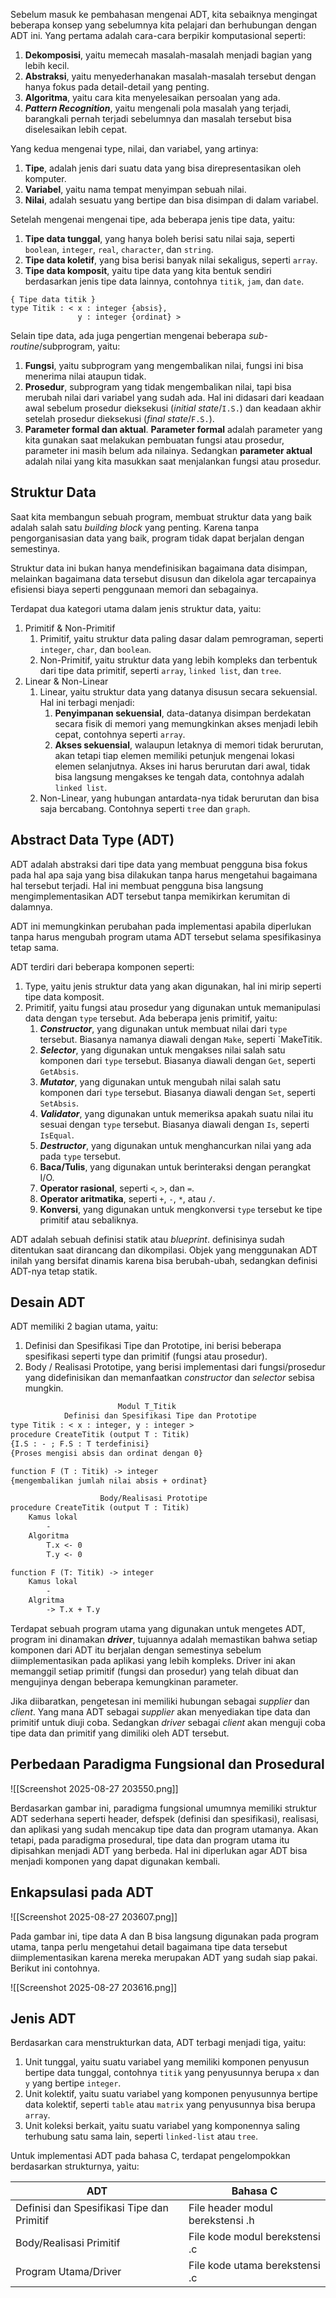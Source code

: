 Sebelum masuk ke pembahasan mengenai ADT, kita sebaiknya mengingat beberapa konsep yang sebelumnya kita pelajari dan berhubungan dengan ADT ini. Yang pertama adalah cara-cara berpikir komputasional seperti:
1. **Dekomposisi**, yaitu memecah masalah-masalah menjadi bagian yang lebih kecil.
2. **Abstraksi**, yaitu menyederhanakan masalah-masalah tersebut dengan hanya fokus pada detail-detail yang penting.
3. **Algoritma**, yaitu cara kita menyelesaikan persoalan yang ada.
4. ***Pattern Recognition***, yaitu mengenali pola masalah yang terjadi, barangkali pernah terjadi sebelumnya dan masalah tersebut bisa diselesaikan lebih cepat.

Yang kedua mengenai type, nilai, dan variabel, yang artinya:
1. **Tipe**, adalah jenis dari suatu data yang bisa direpresentasikan oleh komputer.
2. **Variabel**, yaitu nama tempat menyimpan sebuah nilai.
3. **Nilai**, adalah sesuatu yang bertipe dan bisa disimpan di dalam variabel.

Setelah mengenai mengenai tipe, ada beberapa jenis tipe data, yaitu:
1. **Tipe data tunggal**, yang hanya boleh berisi satu nilai saja, seperti `boolean`, `integer`, `real`, `character`, dan `string`.
2. **Tipe data koletif**, yang bisa berisi banyak nilai sekaligus, seperti `array`.
3. **Tipe data komposit**, yaitu tipe data yang kita bentuk sendiri berdasarkan jenis tipe data lainnya, contohnya `titik`, `jam`, dan `date`.
```pseudocode
{ Tipe data titik }
type Titik : < x : integer {absis},
			   y : integer {ordinat} >
```

Selain tipe data, ada juga pengertian mengenai beberapa *sub-routine*/subprogram, yaitu:
1. **Fungsi**, yaitu subprogram yang mengembalikan nilai, fungsi ini bisa menerima nilai ataupun tidak.
2. **Prosedur**, subprogram yang tidak mengembalikan nilai, tapi bisa merubah nilai dari variabel yang sudah ada. Hal ini didasari dari keadaan awal sebelum prosedur dieksekusi (*initial state*/`I.S.`) dan keadaan akhir setelah prosedur dieksekusi (*final state*/`F.S.`).
3. **Parameter formal dan aktual**. **Parameter formal** adalah parameter yang kita gunakan saat melakukan pembuatan fungsi atau prosedur, parameter ini masih belum ada nilainya. Sedangkan **parameter aktual** adalah nilai yang kita masukkan saat menjalankan fungsi atau prosedur.

## Struktur Data
Saat kita membangun sebuah program, membuat struktur data yang baik adalah salah satu *building block* yang penting. Karena tanpa pengorganisasian data yang baik, program tidak dapat berjalan dengan semestinya. 

Struktur data ini bukan hanya mendefinisikan bagaimana data disimpan, melainkan bagaimana data tersebut disusun dan dikelola agar tercapainya efisiensi biaya seperti penggunaan memori dan sebagainya.

Terdapat dua kategori utama dalam jenis struktur data, yaitu:
1. Primitif & Non-Primitif
	1. Primitif, yaitu struktur data paling dasar dalam pemrograman, seperti `integer`, `char`, dan `boolean`.
	2. Non-Primitif, yaitu struktur data yang lebih kompleks dan terbentuk dari tipe data primitif, seperti `array`, `linked list`, dan `tree`.
2. Linear & Non-Linear
	1. Linear, yaitu struktur data yang datanya disusun secara sekuensial. Hal ini terbagi menjadi:
		1. **Penyimpanan sekuensial**, data-datanya disimpan berdekatan secara fisik di memori yang memungkinkan akses menjadi lebih cepat, contohnya seperti `array`.
		2. **Akses sekuensial**, walaupun letaknya di memori tidak berurutan, akan tetapi tiap elemen memiliki petunjuk mengenai lokasi elemen selanjutnya. Akses ini harus berurutan dari awal, tidak bisa langsung mengakses ke tengah data, contohnya adalah `linked list`.
	2. Non-Linear, yang hubungan antardata-nya tidak berurutan dan bisa saja bercabang. Contohnya seperti `tree` dan `graph`.

## Abstract Data Type (ADT)
ADT adalah abstraksi dari tipe data yang membuat pengguna bisa fokus pada hal apa saja yang bisa dilakukan tanpa harus mengetahui bagaimana hal tersebut terjadi. Hal ini membuat pengguna bisa langsung mengimplementasikan ADT tersebut tanpa memikirkan kerumitan di dalamnya. 

ADT ini memungkinkan perubahan pada implementasi apabila diperlukan tanpa harus mengubah program utama ADT tersebut selama spesifikasinya tetap sama. 

ADT terdiri dari beberapa komponen seperti:
1. Type, yaitu jenis struktur data yang akan digunakan, hal ini mirip seperti tipe data komposit.
2. Primitif, yaitu fungsi atau prosedur yang digunakan untuk memanipulasi data dengan `type` tersebut. Ada beberapa jenis primitif, yaitu:
	1. ***Constructor***, yang digunakan untuk membuat nilai dari `type` tersebut. Biasanya namanya diawali dengan `Make`, seperti `MakeTitik.
	2. ***Selector***, yang digunakan untuk mengakses nilai salah satu komponen dari `type` tersebut. Biasanya diawali dengan `Get`, seperti `GetAbsis`.
	3. ***Mutator***, yang digunakan untuk mengubah nilai salah satu komponen dari `type` tersebut. Biasanya diawali dengan `Set`, seperti `SetAbsis`.
	4. ***Validator***, yang digunakan untuk memeriksa apakah suatu nilai itu sesuai dengan `type` tersebut. Biasanya diawali dengan `Is`, seperti `IsEqual`.
	5. ***Destructor***, yang digunakan untuk menghancurkan nilai yang ada pada `type` tersebut.
	6. **Baca/Tulis**, yang digunakan untuk berinteraksi dengan perangkat I/O.
	7. **Operator rasional**, seperti `<`, `>`, dan `=`.
	8. **Operator aritmatika**, seperti `+`, `-`, `*`, atau `/`.
	9. **Konversi**, yang digunakan untuk mengkonversi `type` tersebut ke tipe primitif atau sebaliknya.

ADT adalah sebuah definisi statik atau *blueprint*. definisinya sudah ditentukan saat dirancang dan dikompilasi. Objek yang menggunakan ADT inilah yang bersifat dinamis karena bisa berubah-ubah, sedangkan definisi ADT-nya tetap statik.

## Desain ADT
ADT memiliki 2 bagian utama, yaitu:
1. Definisi dan Spesifikasi Tipe dan Prototipe, ini berisi beberapa spesifikasi seperti type dan primitif (fungsi atau prosedur).
2. Body / Realisasi Prototipe, yang berisi implementasi dari fungsi/prosedur yang didefinisikan dan memanfaatkan *constructor* dan *selector* sebisa mungkin.
```latex
						Modul T_Titik
			Definisi dan Spesifikasi Tipe dan Prototipe
type Titik : < x : integer, y : integer >
procedure CreateTitik (output T : Titik)
{I.S : - ; F.S : T terdefinisi}
{Proses mengisi absis dan ordinat dengan 0}

function F (T : Titik) -> integer
{mengembalikan jumlah nilai absis + ordinat}

					Body/Realisasi Prototipe
procedure CreateTitik (output T : Titik)
	Kamus lokal
		-
	Algoritma
		T.x <- 0
		T.y <- 0

function F (T: Titik) -> integer
	Kamus lokal
		-
	Algritma
		-> T.x + T.y
```

Terdapat sebuah program utama yang digunakan untuk mengetes ADT, program ini dinamakan ***driver***, tujuannya adalah memastikan bahwa setiap komponen dari ADT itu berjalan dengan semestinya sebelum diimplementasikan pada aplikasi yang lebih kompleks. Driver ini akan memanggil setiap primitif (fungsi dan prosedur) yang telah dibuat dan mengujinya dengan beberapa kemungkinan parameter.

Jika diibaratkan, pengetesan ini memiliki hubungan sebagai *supplier* dan *client*. Yang mana ADT sebagai *supplier* akan menyediakan tipe data dan primitif untuk diuji coba. Sedangkan *driver* sebagai *client* akan menguji coba tipe data dan primitif yang dimiliki oleh ADT tersebut.

## Perbedaan Paradigma Fungsional dan Prosedural

![[Screenshot 2025-08-27 203550.png]]

Berdasarkan gambar ini, paradigma fungsional umumnya memiliki struktur ADT sederhana seperti header, defspek (definisi dan spesifikasi), realisasi, dan aplikasi yang sudah mencakup tipe data dan program utamanya. Akan tetapi, pada paradigma prosedural, tipe data dan program utama itu dipisahkan menjadi ADT yang berbeda. Hal ini diperlukan agar ADT bisa menjadi komponen yang dapat digunakan kembali.

## Enkapsulasi pada ADT

![[Screenshot 2025-08-27 203607.png]]

Pada gambar ini, tipe data A dan B bisa langsung digunakan pada program utama, tanpa perlu mengetahui detail bagaimana tipe data tersebut diimplementasikan karena mereka merupakan ADT yang sudah siap pakai. Berikut ini contohnya.

![[Screenshot 2025-08-27 203616.png]]

## Jenis ADT
Berdasarkan cara menstrukturkan data, ADT terbagi menjadi tiga, yaitu:
1. Unit tunggal, yaitu suatu variabel yang memiliki komponen penyusun bertipe data tunggal, contohnya `titik` yang penyusunnya berupa `x` dan `y` yang bertipe `integer`.
2. Unit kolektif, yaitu suatu variabel yang komponen penyusunnya bertipe data kolektif, seperti `table` atau `matrix` yang penyusunnya bisa berupa `array`.
3. Unit koleksi berkait, yaitu suatu variabel yang komponennya saling terhubung satu sama lain, seperti `linked-list` atau `tree`.

Untuk implementasi ADT pada bahasa C, terdapat pengelompokkan berdasarkan strukturnya, yaitu:

| ADT                                        | Bahasa C                         |
| ------------------------------------------ | -------------------------------- |
| Definisi dan Spesifikasi Tipe dan Primitif | File header modul berekstensi .h |
| Body/Realisasi Primitif                    | File kode modul berekstensi .c   |
| Program Utama/Driver                       | File kode utama berekstensi .c   |
